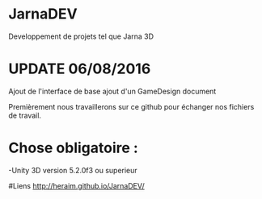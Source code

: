 # JarnaDEV
Developpement de projets tel que Jarna 3D

# UPDATE 06/08/2016

Ajout de l'interface de base
ajout d'un GameDesign document

Premièrement nous travaillerons sur ce github pour échanger nos fichiers de travail.
# Chose obligatoire :
-Unity 3D version 5.2.0f3 ou superieur

#Liens
http://heraim.github.io/JarnaDEV/

